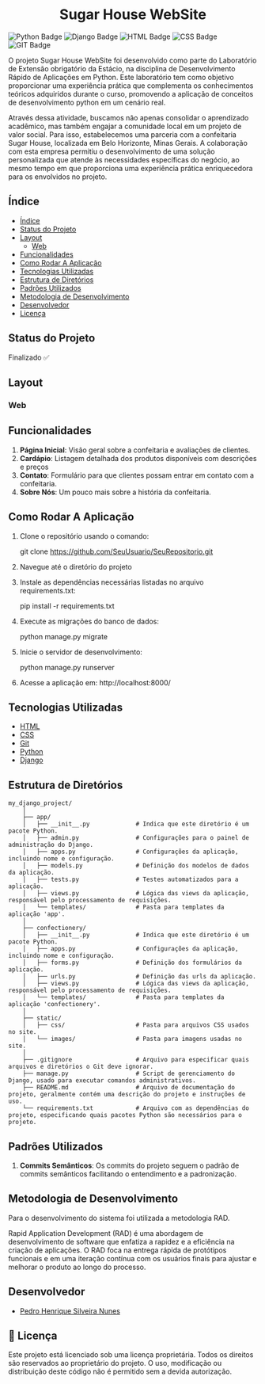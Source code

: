 <h1 align="center">Sugar House WebSite</h1>

![Python Badge](https://img.shields.io/badge/python-3670A0?style=for-the-badge&logo=python&logoColor=ffdd54)
![Django Badge](https://img.shields.io/badge/Django-092E20?style=for-the-badge&logo=django&logoColor=green)
![HTML Badge](https://img.shields.io/badge/HTML5-E34F26?style=for-the-badge&logo=html5&logoColor=white)
![CSS Badge](https://img.shields.io/badge/CSS3-1572B6?style=for-the-badge&logo=css3&logoColor=white)
![GIT Badge](https://img.shields.io/badge/git-orange?style=for-the-badge&logo=git&logoColor=white)


O projeto Sugar House WebSite foi desenvolvido como parte do Laboratório de Extensão obrigatório da Estácio, na disciplina de Desenvolvimento Rápido de Aplicações em Python. Este laboratório tem como objetivo proporcionar uma experiência prática que complementa os conhecimentos teóricos adquiridos durante o curso, promovendo a aplicação de conceitos de desenvolvimento python em um cenário real.

Através dessa atividade, buscamos não apenas consolidar o aprendizado acadêmico, mas também engajar a comunidade local em um projeto de valor social. Para isso, estabelecemos uma parceria com a confeitaria Sugar House, localizada em Belo Horizonte, Minas Gerais. A colaboração com esta empresa permitiu o desenvolvimento de uma solução personalizada que atende às necessidades específicas do negócio, ao mesmo tempo em que proporciona uma experiência prática enriquecedora para os envolvidos no projeto.


##  Índice
- [Índice](#-índice)
- [ Status do Projeto](#-status-do-projeto)
- [Layout](#-layout)
  - [Web](#web)
- [Funcionalidades](#-funcionalidades)
- [Como Rodar A Aplicação](#-como-rodar-a-aplicação)
- [Tecnologias Utilizadas](#-tecnologias-utilizadas)
- [Estrutura de Diretórios](#-estrutura-de-diretórios)
- [Padrões Utilizados](#-padrões-utilizados)
- [Metodologia de Desenvolvimento](#-metodologia-de-desenvolvimento)
- [Desenvolvedor](#-desenvolvedor)
- [Licença](#-licença)

## Status do Projeto
Finalizado ✅


## Layout

### Web



## Funcionalidades
1. **Página Inicial**: Visão geral sobre a confeitaria e avaliações de clientes.
2. **Cardápio**: Listagem detalhada dos produtos disponíveis com descrições e preços
3. **Contato**: Formulário para que clientes possam entrar em contato com a confeitaria.
4. **Sobre Nós**: Um pouco mais sobre a história da confeitaria.



## Como Rodar A Aplicação

1. Clone o repositório usando o comando:
    
    git clone https://github.com/SeuUsuario/SeuRepositorio.git

2. Navegue até o diretório do projeto

3. Instale as dependências necessárias listadas no arquivo requirements.txt:

    pip install -r requirements.txt
    
4. Execute as migrações do banco de dados:

    python manage.py migrate
    
5. Inicie o servidor de desenvolvimento:

    python manage.py runserver
    
6. Acesse a aplicação em: http://localhost:8000/


    

## Tecnologias Utilizadas
- [HTML](https://www.w3.org/html/)
- [CSS](https://developer.mozilla.org/pt-BR/docs/Web/CSS)
- [Git](https://git-scm.com/)
- [Python](https://www.python.org/)
- [Django](https://www.djangoproject.com/)


## Estrutura de Diretórios

    my_django_project/
        │
        ├── app/
        │   ├── __init__.py             # Indica que este diretório é um pacote Python.
        │   ├── admin.py                # Configurações para o painel de administração do Django.
        │   ├── apps.py                 # Configurações da aplicação, incluindo nome e configuração.
        │   ├── models.py               # Definição dos modelos de dados da aplicação.
        │   ├── tests.py                # Testes automatizados para a aplicação.
        │   ├── views.py                # Lógica das views da aplicação, responsável pelo processamento de requisições.
        │   └── templates/              # Pasta para templates da aplicação 'app'.
        │
        ├── confectionery/
        │   ├── __init__.py             # Indica que este diretório é um pacote Python.
        │   ├── apps.py                 # Configurações da aplicação, incluindo nome e configuração.
        │   ├── forms.py                # Definição dos formulários da aplicação.
        │   ├── urls.py                 # Definição das urls da aplicação.
        │   ├── views.py                # Lógica das views da aplicação, responsável pelo processamento de requisições.
        │   └── templates/              # Pasta para templates da aplicação 'confectionery'.
        │
        ├── static/
        │   ├── css/                    # Pasta para arquivos CSS usados no site.
        │   └── images/                 # Pasta para imagens usadas no site.
        │
        ├── .gitignore                  # Arquivo para especificar quais arquivos e diretórios o Git deve ignorar.
        ├── manage.py                   # Script de gerenciamento do Django, usado para executar comandos administrativos.
        ├── README.md                   # Arquivo de documentação do projeto, geralmente contém uma descrição do projeto e instruções de uso.
        └── requirements.txt            # Arquivo com as dependências do projeto, especificando quais pacotes Python são necessários para o projeto.
    
## Padrões Utilizados
1. **Commits Semânticos**: Os commits do projeto seguem o padrão de commits semânticos facilitando o entendimento e a padronização.

## Metodologia de Desenvolvimento
Para o desenvolvimento do sistema foi utilizada a metodologia RAD.

Rapid Application Development (RAD) é uma abordagem de desenvolvimento de software que enfatiza a rapidez e a eficiência na criação de aplicações. O RAD foca na entrega rápida de protótipos funcionais e em uma iteração contínua com os usuários finais para ajustar e melhorar o produto ao longo do processo.

## Desenvolvedor
- [Pedro Henrique Silveira Nunes](https://github.com/PedroNunesBH)

## 📝 Licença
Este projeto está licenciado sob uma licença proprietária. Todos os direitos são reservados ao proprietário do projeto. O uso, modificação ou distribuição deste código não é permitido sem a devida autorização.